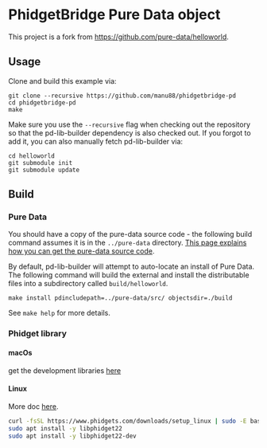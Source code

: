 # PhidgetBridge Pure Data object

This project is a fork from https://github.com/pure-data/helloworld.


## Usage

Clone and build this example via:

    git clone --recursive https://github.com/manu88/phidgetbridge-pd
    cd phidgetbridge-pd
    make

Make sure you use the `--recursive` flag when checking out the repository so that the pd-lib-builder dependency is also checked out. If you forgot to add it, you can also manually fetch pd-lib-builder via:

    cd helloworld
    git submodule init
    git submodule update

## Build

### Pure Data
You should have a copy of the pure-data source code - the following build command assumes it is in the `../pure-data` directory. [This page explains how you can get the pure-data source code](https://puredata.info/docs/developer/GettingPdSource).

By default, pd-lib-builder will attempt to auto-locate an install of Pure Data. The following command will build the external and install the distributable files into a subdirectory called `build/helloworld`.

    make install pdincludepath=../pure-data/src/ objectsdir=./build

See `make help` for more details.

### Phidget library

#### macOs
get the development libraries [here](https://www.phidgets.com/docs/OS_-_macOS)

#### Linux
More doc [here](https://www.phidgets.com/docs/OS_-_Linux).

```bash
curl -fsSL https://www.phidgets.com/downloads/setup_linux | sudo -E bash -
sudo apt install -y libphidget22
sudo apt install -y libphidget22-dev
``` 

